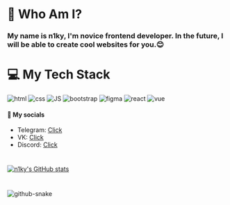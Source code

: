 # 🌟 Who Am I?
### My name is <strong>n1ky</strong>, I'm novice frontend developer. In the future, I will be able to create cool websites for you.😊

# 💻 My Tech Stack
![html](https://github.com/user-attachments/assets/535d7ed4-c90f-4edb-8993-67d5c1fdc878)
![css](https://github.com/user-attachments/assets/523c21d0-6d45-41f0-bcca-d6320e126953)
![JS](https://github.com/user-attachments/assets/64a35f76-bd08-4690-94e7-e498a3c2479a)
![bootstrap](https://github.com/user-attachments/assets/12e12d57-6d5d-4fe0-9952-4bc5ac9bf835)
![figma](https://github.com/user-attachments/assets/c21ee441-41cf-48dc-b81d-0a0214dc14f2)
![react](https://github.com/user-attachments/assets/0bda3ea2-8c81-4273-9d7a-f56823039029)
![vue](https://github.com/user-attachments/assets/45db7a4e-9af1-499c-9317-6ef71d7436eb)

#### 📩 My socials
<ul>
  <li>Telegram: <a href="https://t.me/trenn1ky" alt="telegram">Click</a></li>
  <li>VK: <a href="https://vk.com/huinyia" alt="vk">Click</a></li>
  <li>Discord: <a href="https://discordapp.com/users/n1kyfn" alt="discord">Click</a></li>
</ul>

#

[![n1ky's GitHub stats](https://github-readme-stats.vercel.app/api?username=n1kyfn)](https://github.com/n1kyfn/github-readme-stats)

#
![github-snake](https://github.com/user-attachments/assets/f1670541-b22a-48b0-b11b-b701b90a8370)
#
